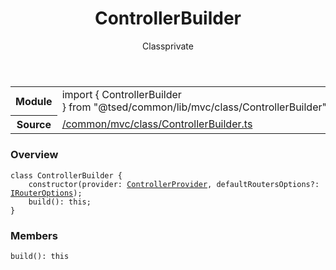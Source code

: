 
<header class="symbol-info-header"><h1 id="controllerbuilder">ControllerBuilder</h1><label class="symbol-info-type-label class">Class</label><label class="api-type-label private" title="private">private</label></header>
<!-- summary -->
<section class="symbol-info"><table class="is-full-width"><tbody><tr><th>Module</th><td><div class="lang-typescript"><span class="token keyword">import</span> { ControllerBuilder }&nbsp;<span class="token keyword">from</span>&nbsp;<span class="token string">"@tsed/common/lib/mvc/class/ControllerBuilder"</span></div></td></tr><tr><th>Source</th><td><a href="https://github.com/Romakita/ts-express-decorators/blob/v4.14.3/src//common/mvc/class/ControllerBuilder.ts#L0-L0">/common/mvc/class/ControllerBuilder.ts</a></td></tr></tbody></table></section>
<!-- overview -->


### Overview


<pre><code class="typescript-lang "><span class="token keyword">class</span> ControllerBuilder <span class="token punctuation">{</span>
    <span class="token keyword">constructor</span><span class="token punctuation">(</span>provider<span class="token punctuation">:</span> <a href="#api/common/mvc/controllerprovider"><span class="token">ControllerProvider</span></a><span class="token punctuation">,</span> defaultRoutersOptions?<span class="token punctuation">:</span> <a href="#api/common/config/irouteroptions"><span class="token">IRouterOptions</span></a><span class="token punctuation">)</span><span class="token punctuation">;</span>
    <span class="token function">build</span><span class="token punctuation">(</span><span class="token punctuation">)</span><span class="token punctuation">:</span> this<span class="token punctuation">;</span>
<span class="token punctuation">}</span></code></pre>


<!-- Parameters -->

<!-- Description -->

<!-- Members -->







### Members



<div class="method-overview">
<pre><code class="typescript-lang "><span class="token function">build</span><span class="token punctuation">(</span><span class="token punctuation">)</span><span class="token punctuation">:</span> this</code></pre>
</div>








